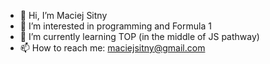 - 👋 Hi, I’m Maciej Sitny
- 👀 I’m interested in programming and Formula 1
- 🌱 I’m currently learning TOP (in the middle of JS pathway)
- 📫 How to reach me: maciejsitny@gmail.com

<!---
Maciej-Sitny/Maciej-Sitny is a ✨ special ✨ repository because its `README.md` (this file) appears on your GitHub profile.
You can click the Preview link to take a look at your changes.
--->
